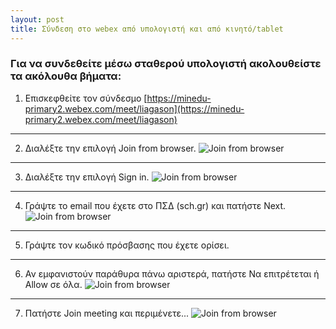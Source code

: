 ```yaml
---
layout: post
title: Σύνδεση στο webex από υπολογιστή και από κινητό/tablet
---
```


### Για να συνδεθείτε μέσω σταθερού υπολογιστή ακολουθείστε τα ακόλουθα βήματα:

1. Επισκεφθείτε τον σύνδεσμο [https://minedu-primary2.webex.com/meet/liagason](https://minedu-primary2.webex.com/meet/liagason)
------
2. Διαλέξτε την επιλογή Join from browser.
![Join from browser](https://raw.githubusercontent.com/liagason/Jekyll-Blog/master/assets/images/1.jpg)
------
3. Διαλέξτε την επιλογή Sign in.
![Join from browser](https://raw.githubusercontent.com/liagason/Jekyll-Blog/master/assets/images/2.jpg)
------
4. Γράψτε το email που έχετε στο ΠΣΔ (sch.gr) και πατήστε Next.
![Join from browser](https://raw.githubusercontent.com/liagason/Jekyll-Blog/master/assets/images/3.jpg)
------
5. Γράψτε τον κωδικό πρόσβασης που έχετε ορίσει.
------
6. Αν εμφανιστούν παράθυρα πάνω αριστερά, πατήστε Να επιτρέτεται ή Allow σε όλα.
![Join from browser](https://raw.githubusercontent.com/liagason/Jekyll-Blog/master/assets/images/4.jpg)
------
7. Πατήστε Join meeting και περιμένετε...
![Join from browser](https://raw.githubusercontent.com/liagason/Jekyll-Blog/master/assets/images/6.jpg)

